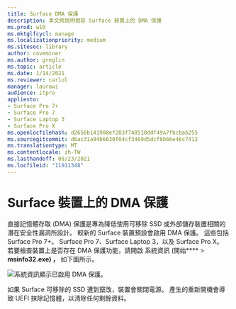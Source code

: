 ```yaml
---
title: Surface DMA 保護
description: 本文將說明相容 Surface 裝置上的 DMA 保護
ms.prod: w10
ms.mktglfcycl: manage
ms.localizationpriority: medium
ms.sitesec: library
author: coveminer
ms.author: greglin
ms.topic: article
ms.date: 1/14/2021
ms.reviewer: carlol
manager: laurawi
audience: itpro
appliesto:
- Surface Pro 7+
- Surface Pro 7
- Surface Laptop 3
- Surface Pro X
ms.openlocfilehash: d2656b141908ef203f748518ddf49a7fbcbab255
ms.sourcegitcommit: d6ac31a94b6630f04cf3469d5dcf8b66e46c7412
ms.translationtype: MT
ms.contentlocale: zh-TW
ms.lasthandoff: 08/23/2021
ms.locfileid: "11911348"
---
```

# <a name="dma-protection-on-surface-devices"></a>Surface 裝置上的 DMA 保護

直接記憶體存取 (DMA) 保護是專為降低使用可移除 SSD 或外部儲存裝置相關的潛在安全性漏洞所設計。 較新的 Surface 裝置預設會啟用 DMA 保護。 這些包括 Surface Pro 7+。 Surface Pro 7、Surface Laptop 3，以及 Surface Pro X。 若要檢查裝置上是否存在 DMA 保護功能，請開啟 系統資訊 (開始****  >  **msinfo32.exe) ，** 如下圖所示。

![系統資訊顯示已啟用 DMA 保護。](images/systeminfodma.png)

如果 Surface 可移除的 SSD 遭到竄改，裝置會關閉電源。 產生的重新開機會導致 UEFI 抹除記憶體，以清除任何剩餘資料。
